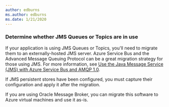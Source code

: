 ```yaml
---
author: edburns
ms.author: edburns
ms.date: 1/21/2020
---
```


### Determine whether JMS Queues or Topics are in use

If your application is using JMS Queues or Topics, you'll need to migrate them to an externally-hosted JMS server. Azure Service Bus and the Advanced Message Queuing Protocol can be a great migration strategy for those using JMS. For more information, see [Use the Java Message Service (JMS) with Azure Service Bus and AMQP 1.0](/azure/service-bus-messaging/service-bus-java-how-to-use-jms-api-amqp).

If JMS persistent stores have been configured, you must capture their configuration and apply it after the migration.

If you are using Oracle Message Broker, you can migrate this software to Azure virtual machines and use it as-is.

